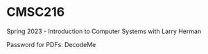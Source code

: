 # CMSC216
Spring 2023 - Introduction to Computer Systems with Larry Herman

Password for PDFs: DecodeMe
